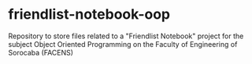 # friendlist-notebook-oop
Repository to store files related to a "Friendlist Notebook" project for the subject Object Oriented Programming on the Faculty of Engineering of Sorocaba (FACENS)
